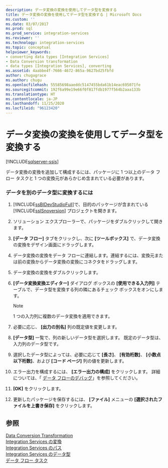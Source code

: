 ```yaml
---
description: データ変換の変換を使用してデータ型を変換する
title: データ変換の変換を使用してデータ型を変換する | Microsoft Docs
ms.custom: ''
ms.date: 03/07/2017
ms.prod: sql
ms.prod_service: integration-services
ms.reviewer: ''
ms.technology: integration-services
ms.topic: conceptual
helpviewer_keywords:
- converting data types [Integration Services]
- Data Conversion transformation
- data types [Integration Services], converting
ms.assetid: 4aabbe4f-7666-4672-865a-9627bd25fbfd
author: chugugrace
ms.author: chugu
ms.openlocfilehash: 55585698aaeddc5147455bda61b14eac695071fe
ms.sourcegitcommit: 192f6a99e19e66f0f817fdb1977f564b2aaa133b
ms.translationtype: HT
ms.contentlocale: ja-JP
ms.lasthandoff: 11/25/2020
ms.locfileid: "96123420"
---
```

# <a name="convert-data-type-with-data-conversion-transformation"></a>データ変換の変換を使用してデータ型を変換する

[!INCLUDE[sqlserver-ssis](../../../includes/applies-to-version/sqlserver-ssis.md)]


  データ変換の変換を追加して構成するには、パッケージに 1 つ以上のデータ フロー タスクと 1 つの変換元があらかじめ含まれている必要があります。  
  
### <a name="to-convert-data-to-a-different-data-type"></a>データを別のデータ型に変換するには  
  
1.  [!INCLUDE[ssBIDevStudioFull](../../../includes/ssbidevstudiofull-md.md)]で、目的のパッケージが含まれている [!INCLUDE[ssISnoversion](../../../includes/ssisnoversion-md.md)] プロジェクトを開きます。  
  
2.  ソリューション エクスプローラーで、パッケージをダブルクリックして開きます。  
  
3.  **[データ フロー]** タブをクリックし、次に **[ツールボックス]** で、データ変換の変換をデザイン画面にドラッグします。  
  
4.  データ変換の変換をデータ フローに連結します。連結するには、変換元または前の変換からデータ変換の変換にコネクタをドラッグします。  
  
5.  データ変換の変換をダブルクリックします。  
  
6.  **[データ変換変換エディター]** ダイアログ ボックスの **[使用できる入力列]** テーブルで、データ型を変換する列の隣にあるチェック ボックスをオンにします。  
  
    > [!NOTE]  
    >  1 つの入力列に複数のデータ変換を適用できます。  
  
7.  必要に応じ、 **[出力の別名]** 列の既定値を変更します。  
  
8.  **[データ型]** 一覧で、列の新しいデータ型を選択します。 既定のデータ型は、入力列のデータ型です。  
  
9. 選択したデータ型によっては、必要に応じて **[長さ]**、 **[有効桁数]**、 **[小数点以下桁数]**、および **[コード ページ]** 列の値を更新します。  
  
10. エラー出力を構成するには、 **[エラー出力の構成]** をクリックします。 詳細については、「 [データ フローのデバッグ](../../../integration-services/troubleshooting/debugging-data-flow.md)」を参照してください。  
  
11. **[OK]** をクリックします。  
  
12. 更新したパッケージを保存するには、 **[ファイル]** メニューの **[選択されたファイルを上書き保存]** をクリックします。  
  
## <a name="see-also"></a>参照  
 [Data Conversion Transformation](../../../integration-services/data-flow/transformations/data-conversion-transformation.md)   
 [Integration Services の変換](../../../integration-services/data-flow/transformations/integration-services-transformations.md)   
 [Integration Services のパス](../../../integration-services/data-flow/integration-services-paths.md)   
 [Integration Services のデータ型](../../../integration-services/data-flow/integration-services-data-types.md)   
 [データ フロー タスク](../../../integration-services/control-flow/data-flow-task.md)  
  
  
